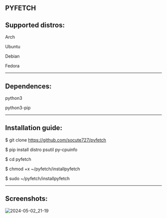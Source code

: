 **PYFETCH**
------------------------------------------------------------------------------------------------------
**Supported distros:**
------------------------------------------------------------------------------------------------------
Arch 

Ubuntu

Debian

Fedora

------------------------------------------------------------------------------------------------------
**Dependences:**
------------------------------------------------------------------------------------------------------
python3 

python3-pip

----------------------------------------------------------------------------------------------------- 
**Installation guide:**
------------------------------------------------------------------------------------------------------
$ git clone https://github.com/socute727/pyfetch

$ pip install distro psutil py-cpuinfo

$ cd pyfetch

$ chmod +x ~/pyfetch/installpyfetch

$ sudo ~/pyfetch/installpyfetch

------------------------------------------------------------------------------------------------------
**Screenshots:**
------------------------------------------------------------------------------------------------------

![2024-05-02_21-19](https://github.com/socute727/pyfetch/assets/152518983/a09e650a-6491-4c57-a6c4-8e7da31fc41f)


